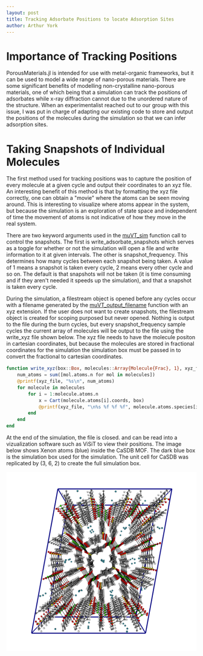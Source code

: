 ```yaml
---
layout: post
title: Tracking Adsorbate Positions to locate Adsorption Sites
author: Arthur York
---
```


# Importance of Tracking Positions

PorousMaterials.jl is intended for use with metal-organic frameworks, but it can be used to model a wide range of nano-porous materials. There are some significant benefits of modelling non-crystalline nano-porous materials, one of which being that a simulation can track the positions of adsorbates while x-ray diffraction cannot due to the unordered nature of the structure. When an experimentalist reached out to our group with this issue, I was put in charge of adapting our existing code to store and output the positions of the molecules during the simulation so that we can infer adsorption sites. 

# Taking Snapshots of Individual Molecules

The first method used for tracking positions was to capture the position of every molecule at a given cycle and output their coordinates to an xyz file. An interesting benefit of this method is that by formatting the xyz file correctly, one can obtain a "movie" where the atoms can be seen moving around. This is interesting to visualize where atoms appear in the system, but because the simulation is an exploration of state space and independent of time the movement of atoms is not indicative of how they move in the real system.

There are two keyword arguments used in the [muVT\_sim](https://simonensemble.github.io/PorousMaterials.jl/stable/manual/mof_simulations/#PorousMaterials.gcmc_simulation) function call to control the snapshots. The first is write\_adsorbate\_snapshots which serves as a toggle for whether or not the simulation will open a file and write information to it at given intervals. The other is snapshot\_frequency. This determines how many cycles between each snapshot being taken. A value of 1 means a snapshot is taken every cycle, 2 means every other cycle and so on. The default is that snapshots will not be taken (it is time consuming and if they aren't needed it speeds up the simulation), and that a snapshot is taken every cycle.

During the simulation, a filestream object is opened before any cycles occur with a filename generated by the [muVT\_output\_filename](https://simonensemble.github.io/PorousMaterials.jl/stable/manual/mof_simulations/#PorousMaterials.gcmc_result_savename) function with an xyz extension. If the user does not want to create snapshots, the filestream object is created for scoping purposed but never opened. Nothing is output to the file during the burn cycles, but every snapshot\_frequency sample cycles the current array of molecules will be output to the file using the write\_xyz file shown below. The xyz file needs to have the molecule positon in cartesian coordinates, but because the molecules are stored in fractional coordinates for the simulation the simulation box must be passed in to convert the fractional to cartesian coordinates.  

```julia
function write_xyz(box::Box, molecules::Array{Molecule{Frac}, 1}, xyz_file::IOStream)
    num_atoms = sum([mol.atoms.n for mol in molecules])
    @printf(xyz_file, "%s\n", num_atoms)
    for molecule in molecules
        for i = 1:molecule.atoms.n
            x = Cart(molecule.atoms[i].coords, box)
            @printf(xyz_file, "\n%s %f %f %f", molecule.atoms.species[i], x.x...)
        end
    end
end
```

At the end of the simulation, the file is closed. and can be read into a vizualization software such as ViSiT to view their positions. The image below shows Xenon atoms (blue) inside the CaSDB MOF. The dark blue box is the simulation box used for the simulation. The unit cell for CaSDB was replicated by (3, 6, 2) to create the full simulation box.

![single snapshot](../assets/img/xe_in_casdb_snapshot.png)
